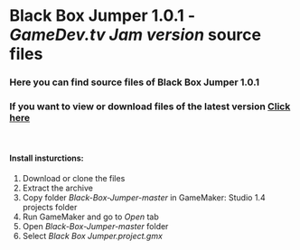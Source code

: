 # Black Box Jumper 1.0.1 - *GameDev.tv Jam version* source files

### Here you can find source files of Black Box Jumper 1.0.1

### If you want to view or download files of the latest version [Click here](https://github.com/Ghost-Miner/Black-Box-Jumper)

<br/>

#### Install insturctions:
1. Download or clone the files
2. Extract the archive
3. Copy folder *Black-Box-Jumper-master* in GameMaker: Studio 1.4 projects folder
4. Run GameMaker and go to *Open* tab 
5. Open *Black-Box-Jumper-master* folder
6. Select *Black Box Jumper.project.gmx*  
